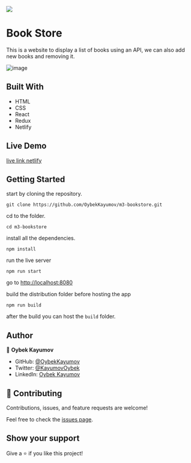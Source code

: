 ![](https://img.shields.io/badge/Microverse-blueviolet)

# Book Store

This is a website to display a list of books using an API, we can also add new books and removing it.

![image](https://user-images.githubusercontent.com/85465559/166859956-e9f6eeb5-22cb-45c2-af05-cdf37430668a.png)


## Built With

- HTML
- CSS
- React
- Redux
- Netlify

## Live Demo

[live link netlify](https://m3-bookstore.netlify.app/)

## Getting Started

start by cloning the repository.

`git clone https://github.com/OybekKayumov/m3-bookstore.git`

cd to the folder.

`cd m3-bookstore`

install all the dependencies.

`npm install`

run the live server

`npm run start`

go to [http://localhost:8080](http://localhost:3000)

build the distribution folder before hosting the app

`npm run build`

after the build you can host the `build` folder.

## Author

👤 **Oybek Kayumov**

- GitHub: [@OybekKayumov](https://github.com/OybekKayumov)
- Twitter: [@KayumovOybek](https://twitter.com/KayumovOybek)
- LinkedIn: [Oybek Kayumov](https://www.linkedin.com/in/oybek-kayumov-54a8485b/)

## 🤝 Contributing

Contributions, issues, and feature requests are welcome!

Feel free to check the [issues page](https://github.com/OybekKayumov/m3-bookstore/issues).

## Show your support

Give a ⭐️ if you like this project!

